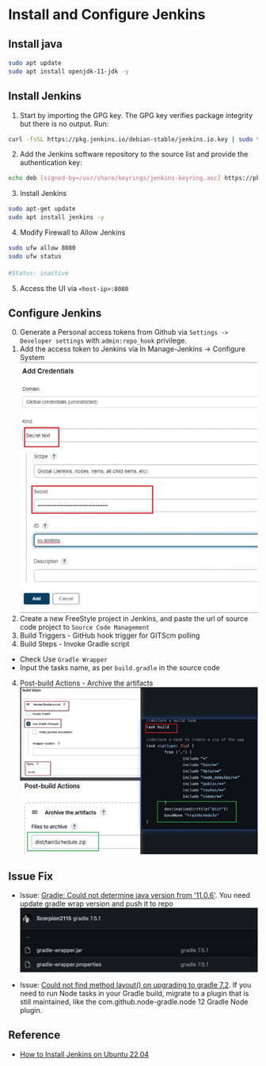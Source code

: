 # Install and Configure Jenkins
## Install java
```bash
sudo apt update
sudo apt install openjdk-11-jdk -y
```
## Install Jenkins
1. Start by importing the GPG key. The GPG key verifies package integrity but there is no output. Run:
```bash
curl -fsSL https://pkg.jenkins.io/debian-stable/jenkins.io.key | sudo tee /usr/share/keyrings/jenkins-keyring.asc > /dev/null
```
2. Add the Jenkins software repository to the source list and provide the authentication key:
```bash
echo deb [signed-by=/usr/share/keyrings/jenkins-keyring.asc] https://pkg.jenkins.io/debian-stable binary/ | sudo tee /etc/apt/sources.list.d/jenkins.list > /dev/null
```
3. Install Jenkins
```bash
sudo apt-get update
sudo apt install jenkins -y
```
4. Modify Firewall to Allow Jenkins
```bash
sudo ufw allow 8080
sudo ufw status

#Status: inactive
```
5. Access the UI via `<host-ip>:8080`

## Configure Jenkins
0. Generate a Personal access tokens from Github via `Settings -> Developer settings` with `admin:repo_hook` privilege.
1. Add the access token to Jenkins via In Manage-Jenkins -> Configure System
![img](./img/token.jpg)
1. Create a new FreeStyle project in Jenkins, and paste the url of source code project to `Source Code Management`
2. Build Triggers - GitHub hook trigger for GITScm polling
3. Build Steps - Invoke Gradle script
- Check Use `Gradle Wrapper`
- Input the tasks name, as per `build.gradle` in the source code
4. Post-build Actions - Archive the artifacts
![img](./img/build-steps.jpg)

## Issue Fix
- Issue: [Gradle: Could not determine java version from '11.0.6'](https://stackoverflow.com/questions/54358107/gradle-could-not-determine-java-version-from-11-0-2). You need update gradle wrap version and push it to repo
![img](./img/issue-fix-graddle-wrapper.jpg)

- Issue: [Could not find method layout() on upgrading to gradle 7.2](https://discuss.gradle.org/t/could-not-find-method-layout-on-upgrading-to-gradle-7-2/41194). If you need to run Node tasks in your Gradle build, migrate to a plugin that is still maintained, like the com.github.node-gradle.node 12 Gradle Node plugin.

## Reference
- [How to Install Jenkins on Ubuntu 22.04](https://phoenixnap.com/kb/install-jenkins-ubuntu)
